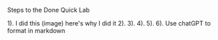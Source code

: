 Steps to the Done Quick Lab

1). I did this (image) here's why I did it
2).
3).
4).
5).
6).
Use chatGPT to format in markdown
